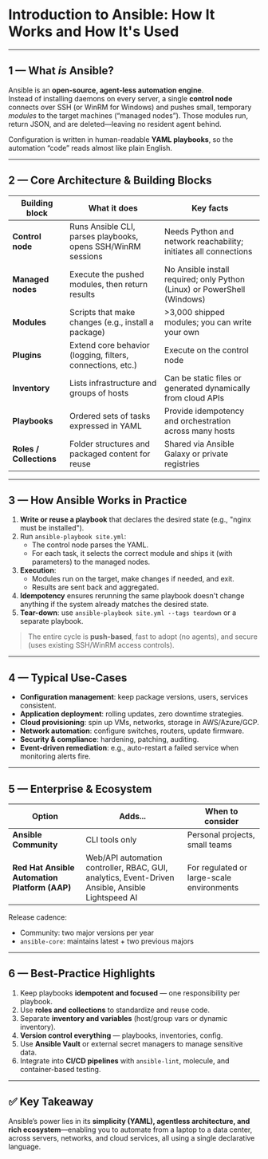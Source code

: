 # Introduction to Ansible: How It Works and How It's Used

---

## 1 — What *is* Ansible?

Ansible is an **open-source, agent-less automation engine**.  
Instead of installing daemons on every server, a single **control node** connects over SSH (or WinRM for Windows) and pushes small, temporary _modules_ to the target machines (“managed nodes”). Those modules run, return JSON, and are deleted—leaving no resident agent behind.

Configuration is written in human-readable **YAML playbooks**, so the automation “code” reads almost like plain English.

---

## 2 — Core Architecture & Building Blocks

| Building block       | What it does                                                       | Key facts                                                                 |
|----------------------|--------------------------------------------------------------------|---------------------------------------------------------------------------|
| **Control node**     | Runs Ansible CLI, parses playbooks, opens SSH/WinRM sessions      | Needs Python and network reachability; initiates all connections         |
| **Managed nodes**    | Execute the pushed modules, then return results                    | No Ansible install required; only Python (Linux) or PowerShell (Windows) |
| **Modules**          | Scripts that make changes (e.g., install a package)                | >3,000 shipped modules; you can write your own                            |
| **Plugins**          | Extend core behavior (logging, filters, connections, etc.)         | Execute on the control node                                               |
| **Inventory**        | Lists infrastructure and groups of hosts                           | Can be static files or generated dynamically from cloud APIs             |
| **Playbooks**        | Ordered sets of tasks expressed in YAML                            | Provide idempotency and orchestration across many hosts                  |
| **Roles / Collections** | Folder structures and packaged content for reuse               | Shared via Ansible Galaxy or private registries                          |

---

## 3 — How Ansible Works in Practice

1. **Write or reuse a playbook** that declares the desired state (e.g., "nginx must be installed").
2. Run `ansible-playbook site.yml`:
   - The control node parses the YAML.
   - For each task, it selects the correct module and ships it (with parameters) to the managed nodes.
3. **Execution**:
   - Modules run on the target, make changes if needed, and exit.
   - Results are sent back and aggregated.
4. **Idempotency** ensures rerunning the same playbook doesn't change anything if the system already matches the desired state.
5. **Tear-down**: use `ansible-playbook site.yml --tags teardown` or a separate playbook.

> The entire cycle is **push-based**, fast to adopt (no agents), and secure (uses existing SSH/WinRM access controls).

---

## 4 — Typical Use-Cases

- **Configuration management**: keep package versions, users, services consistent.
- **Application deployment**: rolling updates, zero downtime strategies.
- **Cloud provisioning**: spin up VMs, networks, storage in AWS/Azure/GCP.
- **Network automation**: configure switches, routers, update firmware.
- **Security & compliance**: hardening, patching, auditing.
- **Event-driven remediation**: e.g., auto-restart a failed service when monitoring alerts fire.

---

## 5 — Enterprise & Ecosystem

| Option                                | Adds...                                                                     | When to consider                               |
|--------------------------------------|-----------------------------------------------------------------------------|------------------------------------------------|
| **Ansible Community**                | CLI tools only                                                              | Personal projects, small teams                 |
| **Red Hat Ansible Automation Platform (AAP)** | Web/API automation controller, RBAC, GUI, analytics, Event-Driven Ansible, Ansible Lightspeed AI | For regulated or large-scale environments      |

Release cadence:
- Community: two major versions per year
- `ansible-core`: maintains latest + two previous majors

---

## 6 — Best-Practice Highlights

1. Keep playbooks **idempotent and focused** — one responsibility per playbook.
2. Use **roles and collections** to standardize and reuse code.
3. Separate **inventory and variables** (host/group vars or dynamic inventory).
4. **Version control everything** — playbooks, inventories, config.
5. Use **Ansible Vault** or external secret managers to manage sensitive data.
6. Integrate into **CI/CD pipelines** with `ansible-lint`, molecule, and container-based testing.

---

## ✅ Key Takeaway

Ansible’s power lies in its **simplicity (YAML), agentless architecture, and rich ecosystem**—enabling you to automate from a laptop to a data center, across servers, networks, and cloud services, all using a single declarative language.

